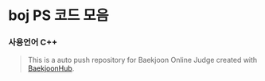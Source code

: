 # boj PS 코드 모음

### 사용언어 C++

> This is a auto push repository for Baekjoon Online Judge created with [BaekjoonHub](https://github.com/BaekjoonHub/BaekjoonHub).

